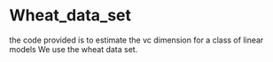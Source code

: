 # Wheat_data_set
the code provided is to estimate the vc dimension for a class of linear models
We use the wheat data set.
